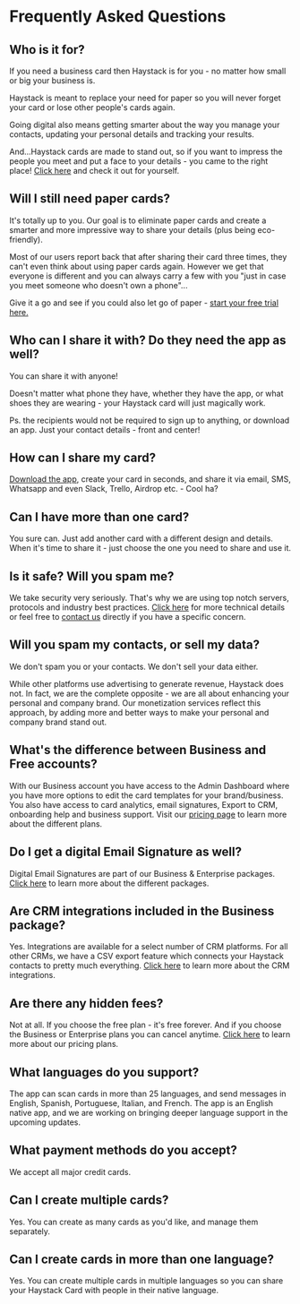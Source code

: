 # Frequently Asked Questions



## Who is it for?

If you need a business card then Haystack is for you - no matter how small or big your business is.

Haystack is meant to replace your need for paper so you will never forget your card or lose other people's cards again.

Going digital also means getting smarter about the way you manage your contacts, updating your personal details and tracking your results. 

And...Haystack cards are made to stand out, so if you want to impress the people you meet and put a face to your details - you came to the right place! [Click here](/) and check it out for yourself.



## Will I still need paper cards?

It's totally up to you. Our goal is to eliminate paper cards and create a smarter and more impressive way to share your details (plus being eco-friendly).

Most of our users report back that after sharing their card three times, they can't even think about using paper cards again. However we get that everyone is different and you can always carry a few with you "just in case you meet someone who doesn't own a phone"... 

Give it a go and see if you could also let go of paper - [start your free trial here.](/pricing)



## Who can I share it with? Do they need the app as well?

You can share it with anyone!

Doesn't matter what phone they have, whether they have the app, or what shoes they are wearing - your Haystack card will just magically work.

Ps. the recipients would not be required to sign up to anything, or download an app. Just your contact details - front and center!



## How can I share my card?

[Download the app](#app-download-open), create your card in seconds, and share it via email, SMS, Whatsapp and even Slack, Trello, Airdrop etc. - Cool ha?



## Can I have more than one card?

You sure can. Just add another card with a different design and details. 
When it's time to share it - just choose the one you need to share and use it.



## Is it safe? Will you spam me?

We take security very seriously. That's why we are using top notch servers, protocols and industry best practices. [Click here](/technicalspecifications) for more technical details or feel free to [contact us]({{site.data.links.contact_us}}) directly if you have a specific concern.



## Will you spam my contacts, or sell my data?

We don't spam you or your contacts. We don't sell your data either.

While other platforms use advertising to generate revenue, Haystack does not. In fact, we are the complete opposite - we are all about enhancing your personal and company brand. Our monetization services reflect this approach, by adding more and better ways to make your personal and company brand stand out.  



## What's the difference between Business and Free accounts?

With our Business account you have access to the Admin Dashboard where you have more options to edit the card templates for your brand/business. 
You also have access to card analytics, email signatures, Export to CRM, onboarding help and business support. Visit our [pricing page](/pricing) to learn more about the different plans.



## Do I get a digital Email Signature as well?

Digital Email Signatures are part of our Business & Enterprise packages. [Click here](/pricing) to learn more about the different packages.



## Are CRM integrations included in the Business package?

Yes. Integrations are available for a select number of CRM platforms. For all other CRMs, we have a CSV export feature which connects your Haystack contacts to pretty much everything. [Click here](https://lp.thehaystackapp.com/integrations) to learn more about the CRM integrations.



## Are there any hidden fees?

Not at all. If you choose the free plan - it's free forever. And if you choose the Business or Enterprise plans you can cancel anytime. [Click here](/pricing) to learn more about our pricing plans.



## What languages do you support?

The app can scan cards in more than 25 languages, and send messages in English, Spanish, Portuguese, Italian, and French. The app is an English native app, and we are working on bringing deeper language support in the upcoming updates. 



## What payment methods do you accept?

We accept all major credit cards.



## Can I create multiple cards?

Yes. You can create as many cards as you'd like, and manage them separately.



## Can I create cards in more than one language?

Yes. You can create multiple cards in multiple languages so you can share your Haystack Card with people in their native language.